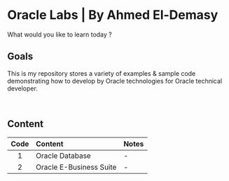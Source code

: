 # Oracle Labs | By Ahmed El-Demasy
What would you like to learn today ?


## Goals
 This is my repository stores a variety of examples & sample code demonstrating how to develop by Oracle technologies for Oracle technical developer.
 
<br>

## **Content**

| Code      | Content                           | Notes   |
| :-:       | :--------                         | :----   |
| 1         | Oracle Database                   | -       |
| 2         | Oracle E-Business Suite           | -       |

<br>
<br>
